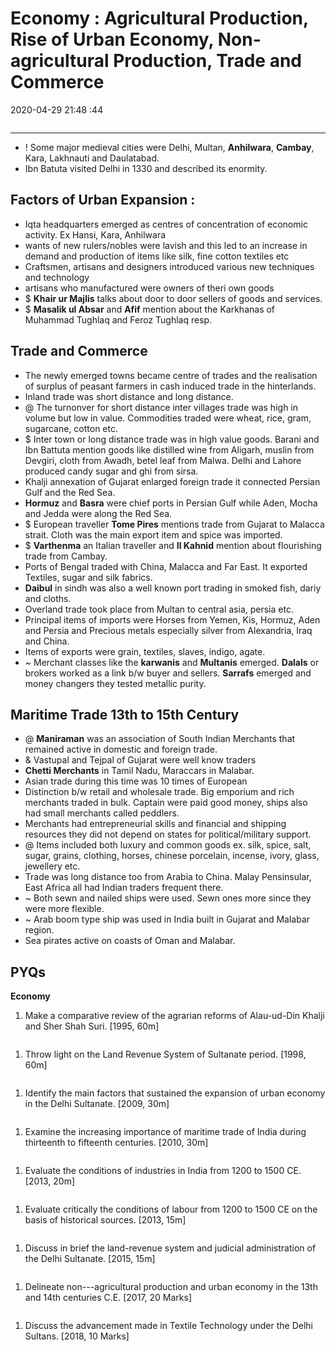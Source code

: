 # Economy : Agricultural Production, Rise of Urban Economy, Non-agricultural Production, Trade and Commerce

2020-04-29 21:48 :44

```toc
```

---

- ! Some major medieval cities were Delhi, Multan, **Anhilwara**, **Cambay**, Kara, Lakhnauti and Daulatabad.
- Ibn Batuta visited Delhi in 1330 and described its enormity.

## Factors of Urban Expansion :

- Iqta headquarters emerged as centres of concentration of economic activity. Ex Hansi, Kara, Anhilwara
- wants of new rulers/nobles were lavish and this led to an increase in demand and production of items like silk, fine cotton textiles etc
- Craftsmen, artisans and designers introduced various new techniques and technology
- artisans who manufactured were owners of theri own goods
- $ **Khair ur Majlis** talks about door to door sellers of goods and services.
- $ **Masalik ul Absar** and **Afif** mention about the Karkhanas of Muhammad Tughlaq and Feroz Tughlaq resp.

## Trade and Commerce

- The newly emerged towns became centre of trades and the realisation of surplus of peasant farmers in cash induced trade in the hinterlands.
- Inland trade was short distance and long distance.
- @ The turnonver for short distance inter villages trade was high in volume but low in value. Commodities traded were wheat, rice, gram, sugarcane, cotton etc.
- $ Inter town or long distance trade was in high value goods. Barani and Ibn Battuta mention goods like distilled wine from Aligarh, muslin from Devgiri, cloth from Awadh, betel leaf from Malwa. Delhi and Lahore produced candy sugar and ghi from sirsa.
- Khalji annexation of Gujarat enlarged foreign trade it connected Persian Gulf and the Red Sea.
- **Hormuz** and **Basra** were chief ports in Persian Gulf while Aden, Mocha and Jedda were along the Red Sea.
- $ European traveller **Tome Pires** mentions trade from Gujarat to Malacca strait. Cloth was the main export item and spice was imported.
- $ **Varthenma** an Italian traveller and **Il Kahnid** mention about flourishing trade from Cambay.
- Ports of Bengal traded with China, Malacca and Far East. It exported Textiles, sugar and silk fabrics.
- **Daibul** in sindh was also a well known port trading in smoked fish, dariy and cloths.
- Overland trade took place from Multan to central asia, persia etc.
- Principal items of imports were Horses from Yemen, Kis, Hormuz, Aden and Persia and Precious metals especially silver from Alexandria, Iraq and China.
- Items of exports were grain, textiles, slaves, indigo, agate.
- ~ Merchant classes like the **karwanis** and **Multanis** emerged. **Dalals** or brokers worked as a link b/w buyer and sellers. **Sarrafs** emerged and money changers they tested metallic purity.

## Maritime Trade 13th to 15th Century

- @ **Maniraman** was an association of South Indian Merchants that remained active in domestic and foreign trade.
- & Vastupal and Tejpal of Gujarat were well know traders
- **Chetti Merchants** in Tamil Nadu, Maraccars in Malabar.
- Asian trade during this time was 10 times of European
- Distinction b/w retail and wholesale trade. Big emporium and rich merchants traded in bulk. Captain were paid good money, ships also had small merchants called peddlers.
- Merchants had entrepreneurial skills and financial and shipping resources they did not depend on states for political/military support.
- @ Items included both luxury and common goods ex. silk, spice, salt, sugar, grains, clothing, horses, chinese porcelain, incense, ivory, glass, jewellery etc.
- Trade was long distance too from Arabia to China. Malay Pensinsular, East Africa all had Indian traders frequent there.
- ~ Both sewn and nailed ships were used. Sewn ones more since they were more flexible.
- ~ Arab boom type ship was used in India built in Gujarat and Malabar region.
- Sea pirates active on coasts of Oman and Malabar.

## PYQs

**Economy**

1. Make a comparative review of the agrarian reforms of Alau-ud-Din Khalji and Sher Shah Suri. [1995, 60m]

```ad-Answer

```

1. Throw light on the Land Revenue System of Sultanate period. [1998, 60m]

```ad-Answer

```

1. Identify the main factors that sustained the expansion of urban economy in the Delhi Sultanate. [2009, 30m]

```ad-Answer

```

1. Examine the increasing importance of maritime trade of India during thirteenth to fifteenth centuries. [2010, 30m]

```ad-Answer

```

1. Evaluate the conditions of industries in India from 1200 to 1500 CE. [2013, 20m]

```ad-Answer

```

1. Evaluate critically the conditions of labour from 1200 to 1500 CE on the basis of historical sources. [2013, 15m]

```ad-Answer

```

1. Discuss in brief the land-revenue system and judicial administration of the Delhi Sultanate. [2015, 15m]

```ad-Answer

```

1. Delineate non---agricultural production and urban economy in the 13th and 14th centuries C.E. [2017, 20 Marks]

```ad-Answer

```

1. Discuss the advancement made in Textile Technology under the Delhi Sultans. [2018, 10
Marks]

```ad-Answer

```
